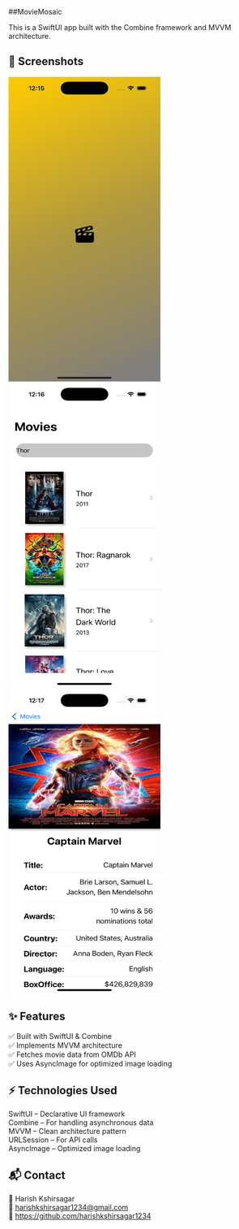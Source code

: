 
##MovieMosaic

This is a SwiftUI app built with the Combine framework and MVVM architecture.

## 📸 Screenshots
<img src="MovieMosaic/Screenshots/SplashScreen.png" alt="Splash Screen" width="300" height="600"/> <img src="MovieMosaic/Screenshots/ListScreen.png" alt="Movie List Screen" width="300" height="600"/> <img src="MovieMosaic/Screenshots/DetailScreen.png" alt="Movie Details Screen" width="300" height="600"/>

## ✨ Features <br>
✅ Built with SwiftUI & Combine <br>
✅ Implements MVVM architecture <br>
✅ Fetches movie data from OMDb API <br>
✅ Uses AsyncImage for optimized image loading <br>


## ⚡️ Technologies Used
SwiftUI – Declarative UI framework <br>
Combine – For handling asynchronous data <br>
MVVM – Clean architecture pattern <br>
URLSession – For API calls <br>
AsyncImage – Optimized image loading <br>

## 📬 Contact <br>
👤 Harish Kshirsagar <br>
📧 harishkshirsagar1234@gmail.com <br>
🔗 https://github.com/harishkshirsagar1234 <br>


